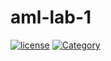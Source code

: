 # aml-lab-1
[![license](https://img.shields.io/github/license/mashape/apistatus.svg?maxAge=2592000)](https://github.com/mani-shailesh/aml-lab-1/blob/master/LICENSE.md)
[![Category](https://img.shields.io/badge/Category-Coursework-ff69b4.svg)](https://github.com/mani-shailesh/aml-lab-1)  
